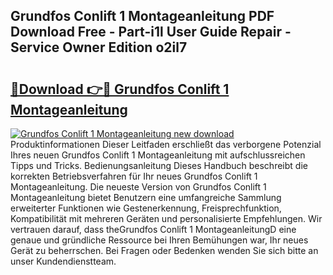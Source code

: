 ## Grundfos Conlift 1 Montageanleitung PDF Download Free - Part-i1l User Guide Repair - Service Owner Edition o2il7

# <h2><a href="http://df7cccb.blite.top/?on=Grundfos+Conlift+1+Montageanleitung">🔗Download 👉🔴 Grundfos Conlift 1 Montageanleitung</a></h2>

[![Grundfos Conlift 1 Montageanleitung new download](https://i.imgur.com/lujVjoI.png)](http://df7cccb.blite.top/?on=Grundfos+Conlift+1+Montageanleitung)
Produktinformationen Dieser Leitfaden erschließt das verborgene Potenzial Ihres neuen Grundfos Conlift 1 Montageanleitung mit aufschlussreichen Tipps und Tricks. Bedienungsanleitung Dieses Handbuch beschreibt die korrekten Betriebsverfahren für Ihr neues Grundfos Conlift 1 Montageanleitung. Die neueste Version von Grundfos Conlift 1 Montageanleitung bietet Benutzern eine umfangreiche Sammlung erweiterter Funktionen wie Gestenerkennung, Freisprechfunktion, Kompatibilität mit mehreren Geräten und personalisierte Empfehlungen. Wir vertrauen darauf, dass theGrundfos Conlift 1 MontageanleitungD eine genaue und gründliche Ressource bei Ihren Bemühungen war, Ihr neues Gerät zu beherrschen. Bei Fragen oder Bedenken wenden Sie sich bitte an unser Kundendienstteam.
